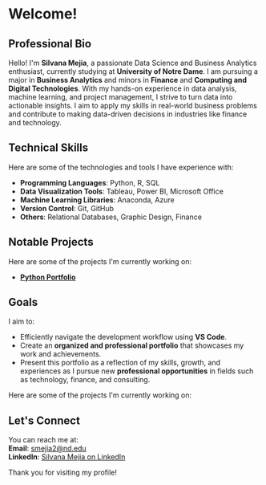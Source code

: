 # Welcome!

## Professional Bio

Hello! I'm **Silvana Mejia**, a passionate Data Science and Business Analytics enthusiast, currently studying at **University of Notre Dame**. I am pursuing a major in **Business Analytics** and minors in **Finance** and **Computing and Digital Technologies**. With my hands-on experience in data analysis, machine learning, and project management, I strive to turn data into actionable insights. I aim to apply my skills in real-world business problems and contribute to making data-driven decisions in industries like finance and technology.

## Technical Skills

Here are some of the technologies and tools I have experience with:

- **Programming Languages**: Python, R, SQL
- **Data Visualization Tools**: Tableau, Power BI, Microsoft Office
- **Machine Learning Libraries**: Anaconda, Azure
- **Version Control**: Git, GitHub
- **Others**: Relational Databases, Graphic Design, Finance

## Notable Projects

Here are some of the projects I'm currently working on:

- **[Python Portfolio](https://github.com/silvanamejia1/MEJIA-Python-Portfolio)** 

## Goals

I aim to:
- Efficiently navigate the development workflow using **VS Code**.
- Create an **organized and professional portfolio** that showcases my work and achievements.
- Present this portfolio as a reflection of my skills, growth, and experiences as I pursue new **professional opportunities** in fields such as technology, finance, and consulting.

Here are some of the projects I'm currently working on:

## Let's Connect

You can reach me at:  
**Email**: smejia2@nd.edu  
**LinkedIn**: [Silvana Mejia on LinkedIn](https://www.linkedin.com/in/silvana-mejia-/)

Thank you for visiting my profile! 
